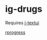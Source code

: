 # ig-drugs










Requires
[j-textui](https://github.com/Jaareet/j-textui)

[rprogress](https://github.com/Mobius1/rprogress)
